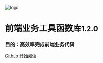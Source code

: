 ![logo](https://docsify.js.org/_media/icon.svg)

# 前端业务工具函数库<small>1.2.0</small>
### 目的：高效率完成前端业务代码

[Github](https://github.com/Hyhello/utils)
[开始阅读](#hyhelloutils)
